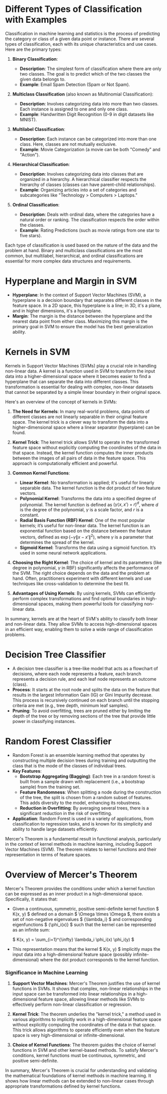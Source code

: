 # Different Types of Classification with Examples
 Classification in machine learning and statistics is the process of predicting the category or class of a given data point or instance. There are several types of classification, each with its unique characteristics and use cases. Here are the primary types:

1. **Binary Classification**: 
   - **Description**: The simplest form of classification where there are only two classes. The goal is to predict which of the two classes the given data belongs to.
   - **Example**: Email Spam Detection (Spam or Not Spam).

2. **Multiclass Classification** (also known as Multinomial Classification):
   - **Description**: Involves categorizing data into more than two classes. Each instance is assigned to one and only one class.
   - **Example**: Handwritten Digit Recognition (0-9 in digit datasets like MNIST).

3. **Multilabel Classification**:
   - **Description**: Each instance can be categorized into more than one class. Here, classes are not mutually exclusive.
   - **Example**: Movie Categorization (a movie can be both "Comedy" and "Action").

4. **Hierarchical Classification**:
   - **Description**: Involves categorizing data into classes that are organized in a hierarchy. A hierarchical classifier respects the hierarchy of classes (classes can have parent-child relationships).
   - **Example**: Organizing articles into a set of categories and subcategories like "Technology > Computers > Laptops."

5. **Ordinal Classification**:
   - **Description**: Deals with ordinal data, where the categories have a natural order or ranking. The classification respects the order within the classes.
   - **Example**: Rating Predictions (such as movie ratings from one star to five stars).

Each type of classification is used based on the nature of the data and the problem at hand. Binary and multiclass classifications are the most common, but multilabel, hierarchical, and ordinal classifications are essential for more complex data structures and requirements.

# Hyperplane and Margin in SVM
   - **Hyperplane**: In the context of Support Vector Machines (SVM), a hyperplane is a decision boundary that separates different classes in the feature space. In a 2D space, this hyperplane is a line; in 3D, it's a plane, and in higher dimensions, it's a hyperplane.
   - **Margin**: The margin is the distance between the hyperplane and the nearest data point from either class. Maximizing this margin is the primary goal in SVM to ensure the model has the best generalization ability.

# Kernels in SVM
Kernels in Support Vector Machines (SVMs) play a crucial role in handling non-linear data. A kernel is a function used in SVM to transform the input data into a higher-dimensional space where it becomes easier to find a hyperplane that can separate the data into different classes. This transformation is essential for dealing with complex, non-linear datasets that cannot be separated by a simple linear boundary in their original space.

Here's an overview of the concept of kernels in SVMs:

1. **The Need for Kernels**: In many real-world problems, data points of different classes are not linearly separable in their original feature space. The kernel trick is a clever way to transform the data into a higher-dimensional space where a linear separator (hyperplane) can be found.

2. **Kernel Trick**: The kernel trick allows SVM to operate in the transformed feature space without explicitly computing the coordinates of the data in that space. Instead, the kernel function computes the inner products between the images of all pairs of data in the feature space. This approach is computationally efficient and powerful.

3. **Common Kernel Functions**:
   - **Linear Kernel**: No transformation is applied; it's useful for linearly separable data. The kernel function is the dot product of two feature vectors.
   - **Polynomial Kernel**: Transforms the data into a specified degree of polynomial. The kernel function is defined as $(\gamma \langle x, x'\rangle + r)^d$, where $d$ is the degree of the polynomial, $\gamma$ is a scale factor, and $r$ is a constant.
   - **Radial Basis Function (RBF) Kernel**: One of the most popular kernels; it’s useful for non-linear data. The kernel function is an exponential function based on the distance between the feature vectors, defined as $\exp(-\gamma \|x - x'\|^2)$, where $\gamma$ is a parameter that determines the spread of the kernel.
   - **Sigmoid Kernel**: Transforms the data using a sigmoid function. It’s used in some neural network applications.

4. **Choosing the Right Kernel**: The choice of kernel and its parameters (like degree in polynomial, $\gamma$ in RBF) significantly affects the performance of the SVM. The right choice depends on the data and the problem at hand. Often, practitioners experiment with different kernels and use techniques like cross-validation to determine the best fit.

5. **Advantages of Using Kernels**: By using kernels, SVMs can efficiently perform complex transformations and find optimal boundaries in high-dimensional spaces, making them powerful tools for classifying non-linear data.

In summary, kernels are at the heart of SVM's ability to classify both linear and non-linear data. They allow SVMs to access high-dimensional spaces in an efficient way, enabling them to solve a wide range of classification problems.

# Decision Tree Classifier
   - A decision tree classifier is a tree-like model that acts as a flowchart of decisions, where each node represents a feature, each branch represents a decision rule, and each leaf node represents an outcome (class).
   - **Process**: It starts at the root node and splits the data on the feature that results in the largest Information Gain (IG) or Gini Impurity decrease. This process is recursively continued on each branch until the stopping criteria are met (e.g., tree depth, minimum leaf samples).
   - **Pruning**: To avoid overfitting, trees are pruned either by limiting the depth of the tree or by removing sections of the tree that provide little power in classifying instances.

# Random Forest Classifier
   - Random Forest is an ensemble learning method that operates by constructing multiple decision trees during training and outputting the class that is the mode of the classes of individual trees.
   - **Key Features**:
     - **Bootstrap Aggregating (Bagging)**: Each tree in a random forest is built from a sample drawn with replacement (i.e., a bootstrap sample) from the training set.
     - **Feature Randomness**: When splitting a node during the construction of the tree, the split is chosen from a random subset of features. This adds diversity to the model, enhancing its robustness.
     - **Reduction in Overfitting**: By averaging several trees, there is a significant reduction in the risk of overfitting.
   - **Application**: Random Forest is used in a variety of applications, from classification to regression tasks, and is known for its simplicity and ability to handle large datasets efficiently.

   Mercer's Theorem is a fundamental result in functional analysis, particularly in the context of kernel methods in machine learning, including Support Vector Machines (SVM). The theorem relates to kernel functions and their representation in terms of feature spaces. 

# Overview of Mercer's Theorem

Mercer's Theorem provides the conditions under which a kernel function can be expressed as an inner product in a high-dimensional space. Specifically, it states that:

- Given a continuous, symmetric, positive semi-definite kernel function $ K(x, y) $ defined on a domain $ \Omega \times \Omega $, there exists a set of non-negative eigenvalues $ \{\lambda_i\} $ and corresponding eigenfunctions $ \{\phi_i(x)\} $ such that the kernel can be represented as an infinite sum:

  $ K(x, y) = \sum_{i=1}^{\infty} \lambda_i \phi_i(x) \phi_i(y) $

- This representation means that the kernel $ K(x, y) $ implicitly maps the input data into a high-dimensional feature space (possibly infinite-dimensional) where the dot product corresponds to the kernel function. 

### Significance in Machine Learning

1. **Support Vector Machines**: Mercer's Theorem justifies the use of kernel functions in SVMs. It shows that complex, non-linear relationships in the input space can be transformed into linear relationships in a high-dimensional feature space, allowing linear methods like SVMs to effectively perform non-linear classification or regression.

2. **Kernel Trick**: The theorem underlies the "kernel trick," a method used in various algorithms to implicitly work in a high-dimensional feature space without explicitly computing the coordinates of the data in that space. This trick allows algorithms to operate efficiently even when the feature space is very high-dimensional or infinite-dimensional.

3. **Choice of Kernel Functions**: The theorem guides the choice of kernel functions in SVM and other kernel-based methods. To satisfy Mercer's conditions, kernel functions must be continuous, symmetric, and positive semi-definite.

In summary, Mercer's Theorem is crucial for understanding and validating the mathematical foundations of kernel methods in machine learning. It shows how linear methods can be extended to non-linear cases through appropriate transformations defined by kernel functions.